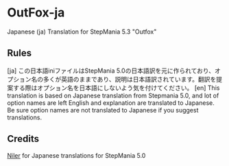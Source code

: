 # OutFox-ja
Japanese (ja) Translation for StepMania 5.3 "Outfox"

## Rules
[ja] この日本語iniファイルはStepMania 5.0の日本語訳を元に作られており、オプション名の多くが英語のままであり、説明は日本語訳されています。翻訳を提案する際はオプション名を日本語にしないよう気を付けてください。
[en] This translation is based on Japanese translation from Stepmania 5.0, and lot of option names are left English and explanation are translated to Japanese. Be sure option names are not translated to Japanese if you suggest translations.

## Credits
[Niler](https://twitter.com/Niler_jp) for Japanese translations for StepMania 5.0
